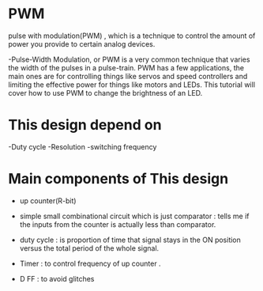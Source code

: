 # PWM
pulse with modulation(PWM) , which is a technique to control the amount of power you provide to certain analog devices.

-Pulse-Width Modulation, or PWM is a very common technique that varies the width of the pulses in a pulse-train. PWM has a few applications, the main ones are for controlling things like servos and speed controllers and limiting the effective power for things like motors and LEDs. This tutorial will cover how to use PWM to change the brightness of an LED. 
# This design depend on 
-Duty cycle
-Resolution
-switching frequency
# Main components of This design  
- up counter(R-bit)
- simple small combinational circuit which is just comparator : tells me if the inputs from the counter is actually less than comparator.

- duty cycle : is proportion of time that signal stays in the ON position versus the total period of the whole signal.

- Timer : to control frequency of up counter .

- D FF : to avoid glitches
